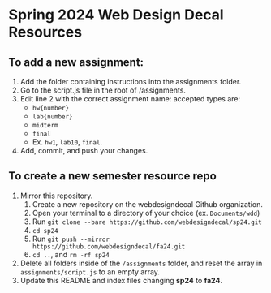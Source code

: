 # Spring 2024 Web Design Decal Resources

## To add a new assignment:

1. Add the folder containing instructions into the assignments folder.
1. Go to the script.js file in the root of /assignments. 
1. Edit line 2 with the correct assignment name: accepted types are:
    - `hw{number}`
    - `lab{number}`
    - `midterm`
    - `final`
    - Ex. `hw1`, `lab10`, `final`.
1. Add, commit, and push your changes.

## To create a new semester resource repo
1. Mirror this repository.
    1. Create a new repository on the webdesigndecal Github organization. 
    1. Open your terminal to a directory of your choice (ex. `Documents/wdd`)
    1. Run `git clone --bare https://github.com/webdesigndecal/sp24.git`
    1. `cd sp24`
    1. Run `git push --mirror https://github.com/webdesigndecal/fa24.git`
    1. `cd ..`, and `rm -rf sp24`
1. Delete all folders inside of the `/assignments` folder, and reset the array in `assignments/script.js` to an empty array.
1. Update this README and index files changing **sp24** to **fa24**.